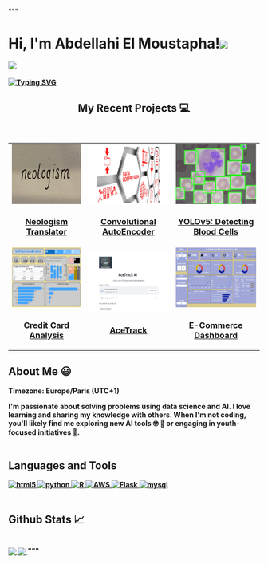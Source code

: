 """
<!-- ///////// NAME AND BADGES ///////// -->
<p>
  <h1 align="justify"><b>Hi, I'm Abdellahi El Moustapha!<img src="https://media.giphy.com/media/hvRJCLFzcasrR4ia7z/giphy.gif" width="30px"></h1>
   <p align="justify">
  <a href="https://www.linkedin.com/in/abmstpha/"><img src="https://img.shields.io/badge/linkedin-%230077B5.svg?&style=for-the-badge&logo=linkedin&logoColor=white" /></a>&nbsp;
 </p>
</p>

<!-- ///////// ANIMATED BIO TEXT ///////// -->
[<p align="justify">![Typing SVG](https://readme-typing-svg.herokuapp.com?color=%2336BCF7&lines=Data+Scientist+and+AI+Enthusiast;Passionate+about+Learning+and+Sharing+Knowledge;Founder+of+ESP+Data+Club)](https://git.io/typing-svg)
</p>
    
<!-- ///////// PROJECTS SECTION ///////// -->
<h2 align="center">My Recent Projects 💻</h2>
<br />

<!-- Table layout for 6 projects -->
<table align="center">
  <tr>
    <!-- Project 1 -->
    <td align="center">
      <img src="./project1.png" alt="Neologism Translator" width="200" height="120" />
      <h3>
        <a href="https://github.com/Abmstpha/NLP" target="_blank">Neologism Translator</a>
      </h3>
    </td>
    <!-- Project 2 -->
    <td align="center">
      <img src="./project2.png" alt="Convolutional AutoEncoder for CIFAR Dataset" width="200" height="120" />
      <h3>
        <a href="https://github.com/Abmstpha/DeepLearning" target="_blank">Convolutional AutoEncoder</a>
      </h3>
    </td>
    <!-- Project 3 -->
    <td align="center">
      <img src="./project7.png" alt="YOLOv5: Detecting Blood Cells" width="200" height="120" />
      <h3>
        <a href="https://github.com/Abmstpha/BloodCells-YOLOv5" target="_blank">YOLOv5: Detecting Blood Cells</a>
      </h3>
    </td>
  </tr>
  <tr>
    <!-- Project 4 -->
    <td align="center">
      <img src="./project4.png" alt="Credit Card Analysis Dashboards" width="200" height="120" />
      <h3>
        <a href="https://github.com/Abmstpha/PowerBI" target="_blank">Credit Card Analysis</a>
      </h3>
    </td>
    <!-- Project 5 -->
    <td align="center">
      <img src="./project5.png" alt="AceTrack" width="200" height="120" />
      <h3>
        <a href="https://github.com/Abmstpha/AceTrackAI" target="_blank">AceTrack</a>
      </h3>
    </td>
    <!-- Project 6 -->
    <td align="center">
      <img src="./project6.png" alt="E-Commerce Dashboard" width="200" height="120" />
      <h3>
        <a href="https://github.com/Abmstpha/PowerBI" target="_blank">E-Commerce Dashboard</a>
      </h3>
    </td>
  </tr>
</table>


<!-- ////////// ABOUT ME ////////// -->  
<h2 align="justify">About Me 😃</h2>
<p>Timezone: Europe/Paris (UTC+1)</p>
<p>I'm passionate about solving problems using data science and AI. I love learning and sharing my knowledge with others. When I'm not coding, you'll likely find me exploring new AI tools 🤓 📖 or engaging in youth-focused initiatives 🚀.

<br>
<br>
    
<!-- ////////// LANGUAGES AND TOOLS ////////// -->  
<h2>Languages and Tools</h2>
</p>
  <a href="https://www.w3.org/html/" target="_blank"> 
    <img src="https://img.shields.io/badge/html-E34F26.svg?style=for-the-badge&logo=html5&logoColor=white" alt="html5"/> 
  </a>
  <a href="https://www.python.org/" target="_blank">
    <img src="https://img.shields.io/badge/Python-3776AB?style=for-the-badge&logo=python&logoColor=white" alt="python"/>
  </a>
  <a href="https://www.r-project.org/" target="_blank"> 
    <img src="https://img.shields.io/badge/R-276DC3?style=for-the-badge&logo=r&logoColor=white" alt="R"/> 
  </a>
  <a href="https://aws.amazon.com/" target="_blank"> 
    <img src="https://img.shields.io/badge/Amazon_AWS-232F3E?style=for-the-badge&logo=amazon-aws&logoColor=white" alt="AWS"/> 
  </a>
  <a href="https://flask.palletsprojects.com/en/2.0.x/" target="_blank"> 
    <img src="https://img.shields.io/badge/Flask-000000?style=for-the-badge&logo=flask&logoColor=white" alt="Flask"/> 
  </a> 
  <a href="https://www.mysql.com/" target="_blank"> 
    <img src="https://img.shields.io/badge/MySQL-005C84?style=for-the-badge&logo=mysql&logoColor=white" alt="mysql"/>
  </a>

<br>
<br>
    
<!-- ////////// GITHUB STATS ////////// -->  
<h2 align="justify">Github Stats 📈 </h2>
<br>

<a align="justify" href="https://github.com/Abmstpha/Abmstpha">
  <img align="center" src="https://github-readme-stats.vercel.app/api?username=Abmstpha&hide=java,html,tex&title_color=ffffff&text_color=c9cacc&icon_color=2bbc8a&bg_color=1d1f21&langs_count=3" />
</a>
<a href="https://github.com/Abmstpha">
  <img align="center" src="https://github-readme-stats.vercel.app/api/top-langs/?username=Abmstpha&hide=html,tex&title_color=ffffff&text_color=c9cacc&icon_color=2bbc8a&bg_color=1d1f21&langs_count=3" />
</a>
"""
